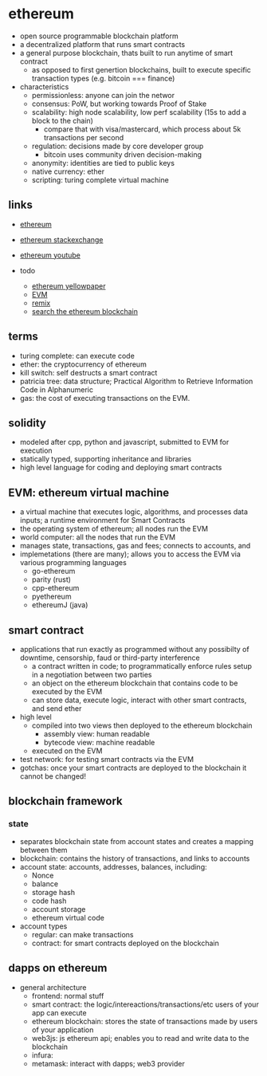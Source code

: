 # ethereum

- open source programmable blockchain platform
- a decentralized platform that runs smart contracts
- a general purpose blockchain, thats built to run anytime of smart contract
  - as opposed to first genertion blockchains, built to execute specific transaction types (e.g. bitcoin === finance)
- characteristics
  - permissionless: anyone can join the networ
  - consensus: PoW, but working towards Proof of Stake
  - scalability: high node scalability, low perf scalability (15s to add a block to the chain)
    - compare that with visa/mastercard, which process about 5k transactions per second
  - regulation: decisions made by core developer group
    - bitcoin uses community driven decision-making
  - anonymity: identities are tied to public keys
  - native currency: ether
  - scripting: turing complete virtual machine

## links

- [ethereum](https://ethereum.org/)
- [ethereum stackexchange](https://ethereum.stackexchange.com)
- [ethereum youtube](https://www.youtube.com/user/ethereumproject)

- todo
  - [ethereum yellowpaper](https://github.com/ethereum/yellowpaper)
  - [EVM](https://ethdocs.org/en/latest/introduction/what-is-ethereum.html?highlight=EVM#ethereum-virtual-machine)
  - [remix](https://remix.ethereum.org/#optimize=true&version=soljson-v0.4.24+commit.e67f0147.js)
  - [search the ethereum blockchain](https://etherscan.io/)

## terms

- turing complete: can execute code
- ether: the cryptocurrency of ethereum
- kill switch: self destructs a smart contract
- patricia tree: data structure; Practical Algorithm to Retrieve Information Code in Alphanumeric
- gas: the cost of executing transactions on the EVM.

## solidity

- modeled after cpp, python and javascript, submitted to EVM for execution
- statically typed, supporting inheritance and libraries
- high level language for coding and deploying smart contracts

## EVM: ethereum virtual machine

- a virtual machine that executes logic, algorithms, and processes data inputs; a runtime environment for Smart Contracts
- the operating system of ethereum; all nodes run the EVM
- world computer: all the nodes that run the EVM
- manages state, transactions, gas and fees; connects to accounts, and
- implemetations (there are many); allows you to access the EVM via various programming languages
  - go-ethereum
  - parity (rust)
  - cpp-ethereum
  - pyethereum
  - ethereumJ (java)

## smart contract

- applications that run exactly as programmed without any possibilty of downtime, censorship, faud or third-party interference
  - a contract written in code; to programmatically enforce rules setup in a negotiation between two parties
  - an object on the ethereum blockchain that contains code to be executed by the EVM
  - can store data, execute logic, interact with other smart contracts, and send ether
- high level
  - compiled into two views then deployed to the ethereum blockchain
    - assembly view: human readable
    - bytecode view: machine readable
  - executed on the EVM
- test network: for testing smart contracts via the EVM
- gotchas: once your smart contracts are deployed to the blockchain it cannot be changed!

## blockchain framework

### state

- separates blockchain state from account states and creates a mapping between them
- blockchain: contains the history of transactions, and links to accounts
- account state: accounts, addresses, balances, including:
  - Nonce
  - balance
  - storage hash
  - code hash
  - account storage
  - ethereum virtual code
- account types
  - regular: can make transactions
  - contract: for smart contracts deployed on the blockchain

## dapps on ethereum

- general architecture
  - frontend: normal stuff
  - smart contract: the logic/intereactions/transactions/etc users of your app can execute
  - ethereum blockchain: stores the state of transactions made by users of your application
  - web3js: js ethereum api; enables you to read and write data to the blockchain
  - infura:
  - metamask: interact with dapps; web3 provider
